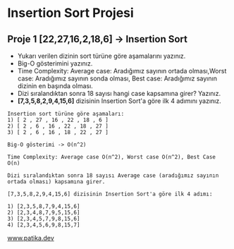 # Insertion Sort Projesi

## Proje 1 **[22,27,16,2,18,6]** -> Insertion Sort

- Yukarı verilen dizinin sort türüne göre aşamalarını yazınız.
- Big-O gösterimini yazınız.
- Time Complexity: Average case: Aradığımız sayının ortada olması,Worst case: Aradığımız sayının sonda olması, Best case: Aradığımız sayının dizinin en başında olması.
- Dizi sıralandıktan sonra 18 sayısı hangi case kapsamına girer? Yazınız.
- **[7,3,5,8,2,9,4,15,6]** dizisinin Insertion Sort'a göre ilk 4 adımını yazınız.

```
Insertion sort türüne göre aşamaları:
1) [ 2 , 27 , 16 , 22 , 18 , 6 ]
2) [ 2 , 6 , 16 , 22 , 18 , 27 ]
3) [ 2 , 6 , 16 , 18 , 22 , 27 ]
```

```
Big-O gösterimi -> O(n^2)
```

```
Time Complexity: Average case O(n^2), Worst case O(n^2), Best Case  O(n)
```

```
Dizi sıralandıktan sonra 18 sayısı Average case (aradığımız sayının ortada olması) kapsamına girer.
```

```
[7,3,5,8,2,9,4,15,6] dizisinin Insertion Sort'a göre ilk 4 adımı:

1) [2,3,5,8,7,9,4,15,6]
2) [2,3,4,8,7,9,5,15,6]
3) [2,3,4,5,7,9,8,15,6]
4) [2,3,4,5,6,9,8,15,7]
```

www.patika.dev

